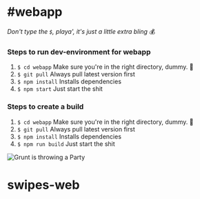 #webapp
==========

*Don't type the `$`, playa', it's just a little extra bling* :moneybag:

### Steps to run dev-environment for webapp
1. `$ cd webapp` Make sure you're in the right directory, dummy. :dancer: 
2. `$ git pull` Always pull latest version first
3. `$ npm install` Installs dependencies
4. `$ npm start` Just start the shit

### Steps to create a build
1. `$ cd webapp` Make sure you're in the right directory, dummy. :dancer: 
2. `$ git pull` Always pull latest version first
3. `$ npm install` Installs dependencies
4. `$ npm run build` Just start the shit


![Grunt is throwing a Party](https://pbs.twimg.com/media/BcEPdbqCIAAd3b9.png)
# swipes-web
